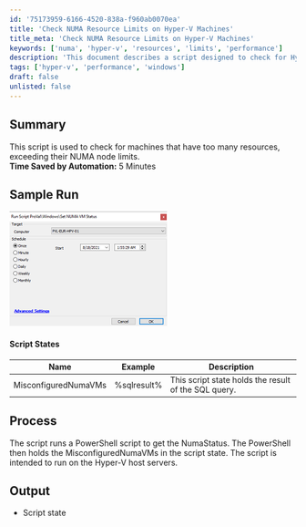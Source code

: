 ```yaml
---
id: '75173959-6166-4520-838a-f960ab0070ea'
title: 'Check NUMA Resource Limits on Hyper-V Machines'
title_meta: 'Check NUMA Resource Limits on Hyper-V Machines'
keywords: ['numa', 'hyper-v', 'resources', 'limits', 'performance']
description: 'This document describes a script designed to check for Hyper-V machines that exceed their NUMA node limits, helping to identify misconfigured virtual machines and optimize resource allocation.'
tags: ['hyper-v', 'performance', 'windows']
draft: false
unlisted: false
---
```


## Summary

This script is used to check for machines that have too many resources, exceeding their NUMA node limits.  
**Time Saved by Automation:** 5 Minutes

## Sample Run

![Sample Run](../../../static/img/Set-NUMA-VM-Status/image_1.png)

#### Script States

| Name                  | Example      | Description                                   |
|-----------------------|--------------|-----------------------------------------------|
| MisconfiguredNumaVMs  | %sqlresult%  | This script state holds the result of the SQL query. |

## Process

The script runs a PowerShell script to get the NumaStatus. The PowerShell then holds the MisconfiguredNumaVMs in the script state. The script is intended to run on the Hyper-V host servers.

## Output

- Script state
